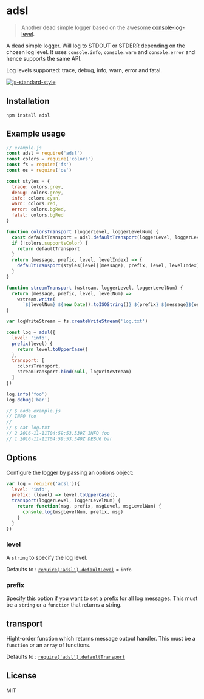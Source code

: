 # adsl

> Another dead simple logger based on the awesome [console-log-level](https://github.com/watson/console-log-level).


A dead simple logger. Will log to STDOUT or STDERR depending on the
chosen log level. It uses `console.info`, `console.warn` and
`console.error` and hence supports the same API.

Log levels supported: trace, debug, info, warn, error and fatal.

[![js-standard-style](https://img.shields.io/badge/code%20style-standard-brightgreen.svg?style=flat)](https://github.com/feross/standard)

## Installation

```
npm install adsl
```

## Example usage

```js
// example.js
const adsl = require('adsl')
const colors = require('colors')
const fs = require('fs')
const os = require('os')

const styles = {
  trace: colors.grey,
  debug: colors.grey,
  info: colors.cyan,
  warn: colors.red,
  error: colors.bgRed,
  fatal: colors.bgRed
}

function colorsTransport (loggerLevel, loggerLevelNum) {
  const defaultTransport = adsl.defaultTransport(loggerLevel, loggerLevelNum)
  if (!colors.supportsColor) {
    return defaultTransport
  }
  return (message, prefix, level, levelIndex) => {
    defaultTransport(styles[level](message), prefix, level, levelIndex)
  }
}

function streamTransport (wstream, loggerLevel, loggerLevelNum) {
  return (message, prefix, level, levelNum) =>
    wstream.write(
      `${levelNum} ${new Date().toISOString()} ${prefix} ${message}${os.EOL}`)
}

var logWriteStream = fs.createWriteStream('log.txt')

const log = adsl({
  level: 'info',
  prefix(level) {
    return level.toUpperCase()
  },
  transport: [
    colorsTransport,
    streamTransport.bind(null, logWriteStream)
  ]
})

log.info('foo')
log.debug('bar')

// $ node example.js
// INFO foo
//
// $ cat log.txt
// 2 2016-11-11T04:59:53.539Z INFO foo
// 1 2016-11-11T04:59:53.540Z DEBUG bar
```

## Options

Configure the logger by passing an options object:

```js
var log = require('adsl')({
  level: 'info',
  prefix: (level) => level.toUpperCase(),
  transport(loggerLevel, loggerLevelNum) {
    return function(msg, prefix, msgLevel, msgLevelNum) {
      console.log(msgLevelNum, prefix, msg)
    }
  }
})
```

### level

A `string` to specify the log level.

Defaults to :
[`require('adsl').defaultLevel`](https://github.com/enten/adsl/blob/master/index.js#L42) = `info`

### prefix

Specify this option if you want to set a prefix for all log messages.
This must be a `string` or a `function` that returns a string.

## transport

Hight-order function which returns message output handler.
This must be a `function` or an `array` of functions.

Defaults to : [`require('adsl').defaultTransport`](https://github.com/enten/adsl/blob/master/index.js#L43)

## License

MIT
